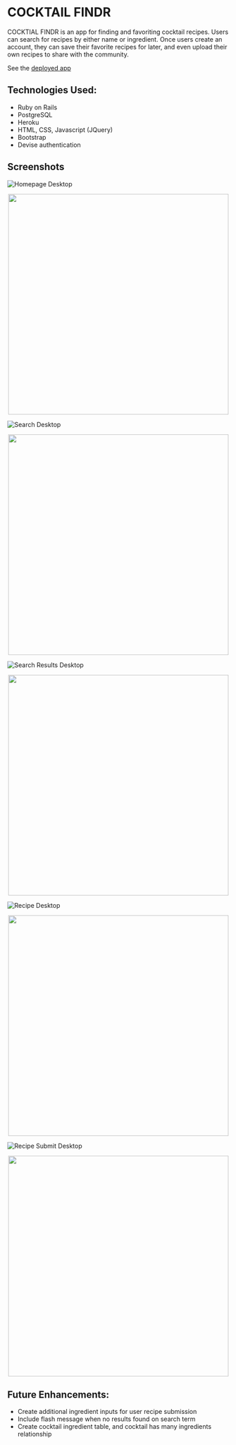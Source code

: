 # COCKTAIL FINDR

COCKTIAL FINDR is an app for finding and favoriting cocktail recipes. Users can search for recipes by either name or ingredient. Once users create an account, they can save their favorite recipes for later, and even upload their own recipes to share with the community.

See the [deployed app](https://cocktailfindr.herokuapp.com/)

## Technologies Used:

- Ruby on Rails
- PostgreSQL
- Heroku
- HTML, CSS, Javascript (JQuery)
- Bootstrap
- Devise authentication

## Screenshots

![Homepage Desktop](app/assets/images/home_view_desktop.png)

<p align="center">
<img src="app/assets/images/home_view_mobile.png"  height="500">
</p>

![Search Desktop](app/assets/images/search_view_desktop.png)

<p align="center">
<img src="app/assets/images/search_view_mobile.png"  height="500">
</p>

![Search Results Desktop](app/assets/images/search_results_view_desktop.png)

<p align="center">
<img src="app/assets/images/search_results_view_mobile.png"  height="500">
</p>

![Recipe Desktop](app/assets/images/cocktail_recipe_view_desktop.png)

<p align="center">
<img src="app/assets/images/cocktail_recipe_view_mobile.png"  height="500">
</p>

![Recipe Submit Desktop](app/assets/images/submit_recipe_view_desktop.png)

<p align="center">
<img src="app/assets/images/submit_recipe_view_mobile.png"  height="500">
</p>

## Future Enhancements:

- Create additional ingredient inputs for user recipe submission
- Include flash message when no results found on search term
- Create cocktail ingredient table, and cocktail has many ingredients relationship
